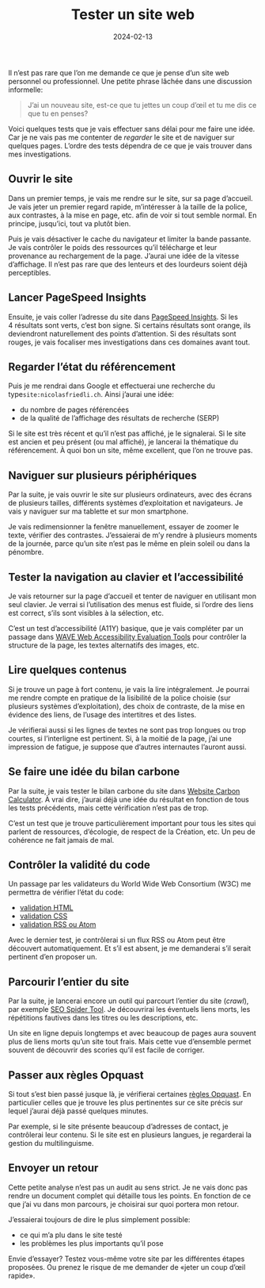 ﻿---
title: Tester un site web
description: Proposition de tests techniques et pratiques à effectuer pour une première appréciation d’un site web.
date: 2024-02-13
categories:
- a11y 
- performance
---

Il n’est pas rare que l’on me demande ce que je pense d’un site web personnel ou professionnel. Une petite phrase lâchée dans une discussion informelle:

> J’ai un nouveau site, est-ce que tu jettes un coup d’œil et tu me dis ce que tu en penses?

Voici quelques tests que je vais effectuer sans délai pour me faire une idée. Car je ne vais pas me contenter de *regarder* le site et de naviguer sur quelques pages. L’ordre des tests dépendra de ce que je vais trouver dans mes investigations.

## Ouvrir le site

Dans un premier temps, je vais me rendre sur le site, sur sa page d’accueil. Je vais jeter un premier regard rapide, m’intéresser à la taille de la police, aux contrastes, à la mise en page, etc. afin de voir si tout semble normal. En principe, jusqu’ici, tout va plutôt bien.

Puis je vais désactiver le cache du navigateur et limiter la bande passante. Je vais contrôler le poids des ressources qu’il télécharge et leur provenance au rechargement de la page. J’aurai une idée de la vitesse d’affichage. Il n’est pas rare que des lenteurs et des lourdeurs soient déjà perceptibles.

## Lancer PageSpeed Insights

Ensuite, je vais coller l’adresse du site dans [PageSpeed Insights](https://pagespeed.web.dev/). Si les 4 résultats sont verts, c’est bon signe. Si certains résultats sont orange, ils deviendront naturellement des points d’attention. Si des résultats sont rouges, je vais focaliser mes investigations dans ces domaines avant tout.

## Regarder l’état du référencement

Puis je me rendrai dans Google et effectuerai une recherche du type`site:nicolasfriedli.ch`. Ainsi j’aurai une idée:

- du nombre de pages référencées
- de la qualité de l’affichage des résultats de recherche (SERP)

Si le site est très récent et qu’il n’est pas affiché, je le signalerai. Si le site est ancien et peu présent (ou mal affiché), je lancerai la thématique du référencement. À quoi bon un site, même excellent, que l’on ne trouve pas.

## Naviguer sur plusieurs périphériques

Par la suite, je vais ouvrir le site sur plusieurs ordinateurs, avec des écrans de plusieurs tailles, différents systèmes d’exploitation et navigateurs. Je vais y naviguer sur ma tablette et sur mon smartphone.

Je vais redimensionner la fenêtre manuellement, essayer de zoomer le texte, vérifier des contrastes. J’essaierai de m’y rendre à plusieurs moments de la journée, parce qu’un site n’est pas le même en plein soleil ou dans la pénombre.

## Tester la navigation au clavier et l’accessibilité

Je vais retourner sur la page d’accueil et tenter de naviguer en utilisant mon seul clavier. Je verrai si l’utilisation des menus est fluide, si l’ordre des liens est correct, s’ils sont visibles à la sélection, etc.

C’est un test d’accessibilité (A11Y) basique, que je vais compléter par un passage dans [WAVE Web Accessibility Evaluation Tools](https://wave.webaim.org/) pour contrôler la structure de la page, les textes alternatifs des images, etc.

## Lire quelques contenus

Si je trouve un page à fort contenu, je vais la lire intégralement. Je pourrai me rendre compte en pratique de la lisibilité de la police choisie (sur plusieurs systèmes d’exploitation), des choix de contraste, de la mise en évidence des liens, de l’usage des intertitres et des listes.

Je vérifierai aussi si les lignes de textes ne sont pas trop longues ou trop courtes, si l’interligne est pertinent. Si, à la moitié de la page, j’ai une impression de fatigue, je suppose que d’autres internautes l’auront aussi.

## Se faire une idée du bilan carbone

Par la suite, je vais tester le bilan carbone du site dans [Website Carbon Calculator](https://www.websitecarbon.com/). À vrai dire, j’aurai déjà une idée du résultat en fonction de tous les tests précédents, mais cette vérification n’est pas de trop.

C’est un test que je trouve particulièrement important pour tous les sites qui parlent de ressources, d’écologie, de respect de la Création, etc. Un peu de cohérence ne fait jamais de mal.

## Contrôler la validité du code

Un passage par les validateurs du World Wide Web Consortium (W3C) me permettra de vérifier l’état du code:

- [validation HTML](https://validator.w3.org/)
- [validation CSS](https://jigsaw.w3.org/css-validator/)
- [validation RSS ou Atom](https://validator.w3.org/feed/)

Avec le dernier test, je contrôlerai si un flux RSS ou Atom peut être découvert automatiquement. Et s’il est absent, je me demanderai s’il serait pertinent d’en proposer un.

## Parcourir l’entier du site

Par la suite, je lancerai encore un outil qui parcourt l’entier du site (*crawl*), par exemple [SEO Spider Tool](https://www.screamingfrog.co.uk/seo-spider/). Je découvrirai les éventuels liens morts, les répétitions fautives dans les titres ou les descriptions, etc.

Un site en ligne depuis longtemps et avec beaucoup de pages aura souvent plus de liens morts qu’un site tout frais. Mais cette vue d’ensemble permet souvent de découvrir des scories qu’il est facile de corriger.

## Passer aux règles Opquast

Si tout s’est bien passé jusque là, je vérifierai certaines [règles Opquast](https://checklists.opquast.com/fr/assurance-qualite-web/). En particulier celles que je trouve les plus pertinentes sur ce site précis sur lequel j’aurai déjà passé quelques minutes.

Par exemple, si le site présente beaucoup d’adresses de contact, je contrôlerai leur contenu. Si le site est en plusieurs langues, je regarderai la gestion du multilinguisme.

## Envoyer un retour

Cette petite analyse n’est pas un audit au sens strict. Je ne vais donc pas rendre un document complet qui détaille tous les points. En fonction de ce que j’ai vu dans mon parcours, je choisirai sur quoi portera mon retour.

J’essaierai toujours de dire le plus simplement possible:

- ce qui m’a plu dans le site testé
- les problèmes les plus importants qu’il pose

Envie d’essayer? Testez vous-même votre site par les différentes étapes proposées. Ou prenez le risque de me demander de «jeter un coup d’œil rapide».
